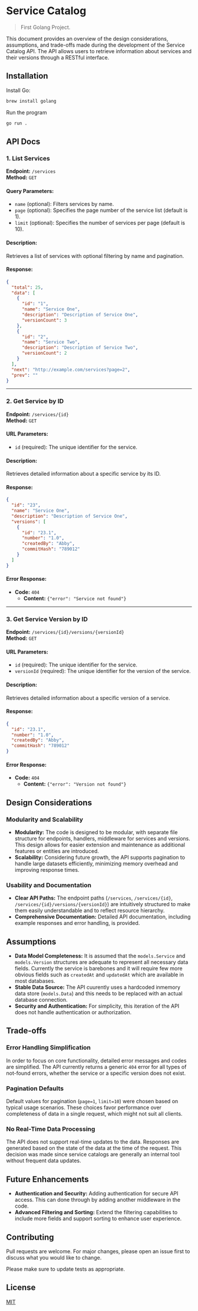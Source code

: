 # Service Catalog

> First Golang Project.

This document provides an overview of the design considerations, assumptions, and trade-offs made during the development of the Service Catalog API. The API allows users to retrieve information about services and their versions through a RESTful interface.

## Installation

Install Go:

```bash
brew install golang
```

Run the program

```bash
go run .
```

## API Docs

### 1. List Services

**Endpoint:** `/services`  
**Method:** `GET`

#### Query Parameters:

- `name` (optional): Filters services by name.
- `page` (optional): Specifies the page number of the service list (default is 1).
- `limit` (optional): Specifies the number of services per page (default is 10).

#### Description:

Retrieves a list of services with optional filtering by name and pagination.

#### Response:

```json
{
  "total": 25,
  "data": [
    {
      "id": "1",
      "name": "Service One",
      "description": "Description of Service One",
      "versionCount": 3
    },
    {
      "id": "2",
      "name": "Service Two",
      "description": "Description of Service Two",
      "versionCount": 2
    }
  ],
  "next": "http://example.com/services?page=2",
  "prev": ""
}
```

---

### 2. Get Service by ID

**Endpoint:** `/services/{id}`  
**Method:** `GET`

#### URL Parameters:

- `id` (required): The unique identifier for the service.

#### Description:

Retrieves detailed information about a specific service by its ID.

#### Response:

```json
{
  "id": "23",
  "name": "Service One",
  "description": "Description of Service One",
  "versions": [
    {
      "id": "23.1",
      "number": "1.0",
      "createdBy": "Abby",
      "commitHash": "789012"
    }
  ]
}
```

#### Error Response:

- **Code:** `404`
  - **Content:** `{"error": "Service not found"}`

---

### 3. Get Service Version by ID

**Endpoint:** `/services/{id}/versions/{versionId}`  
**Method:** `GET`

#### URL Parameters:

- `id` (required): The unique identifier for the service.
- `versionId` (required): The unique identifier for the version of the service.

#### Description:

Retrieves detailed information about a specific version of a service.

#### Response:

```json
{
  "id": "23.1",
  "number": "1.0",
  "createdBy": "Abby",
  "commitHash": "789012"
}
```

#### Error Response:

- **Code:** `404`
  - **Content:** `{"error": "Version not found"}`

## Design Considerations

### Modularity and Scalability

- **Modularity:** The code is designed to be modular, with separate file structure for endpoints, handlers, middleware for services and versions. This design allows for easier extension and maintenance as additional features or entities are introduced.
- **Scalability:** Considering future growth, the API supports pagination to handle large datasets efficiently, minimizing memory overhead and improving response times.

### Usability and Documentation

- **Clear API Paths:** The endpoint paths (`/services`, `/services/{id}`, `/services/{id}/versions/{versionId}`) are intuitively structured to make them easily understandable and to reflect resource hierarchy.
- **Comprehensive Documentation:** Detailed API documentation, including example responses and error handling, is provided.

## Assumptions

- **Data Model Completeness:** It is assumed that the `models.Service` and `models.Version` structures are adequate to represent all necessary data fields. Currently the service is barebones and it will require few more obvious fields such as `createdAt` and `updatedAt` which are available in most databases.
- **Stable Data Source:** The API cuurently uses a hardcoded inmemory data store (`models.Data`) and this needs to be replaced with an actual database connection.
- **Security and Authentication:** For simplicity, this iteration of the API does not handle authentication or authorization.

## Trade-offs

### Error Handling Simplification

In order to focus on core functionality, detailed error messages and codes are simplified. The API currently returns a generic `404` error for all types of not-found errors, whether the service or a specific version does not exist.

### Pagination Defaults

Default values for pagination (`page=1`, `limit=10`) were chosen based on typical usage scenarios. These choices favor performance over completeness of data in a single request, which might not suit all clients.

### No Real-Time Data Processing

The API does not support real-time updates to the data. Responses are generated based on the state of the data at the time of the request. This decision was made since service catalogs are generally an internal tool without frequent data updates.

## Future Enhancements

- **Authentication and Security:** Adding authentication for secure API access. This can done through by adding another middleware in the code.
- **Advanced Filtering and Sorting:** Extend the filtering capabilities to include more fields and support sorting to enhance user experience.

## Contributing

Pull requests are welcome. For major changes, please open an issue first
to discuss what you would like to change.

Please make sure to update tests as appropriate.

## License

[MIT](https://choosealicense.com/licenses/mit/)

